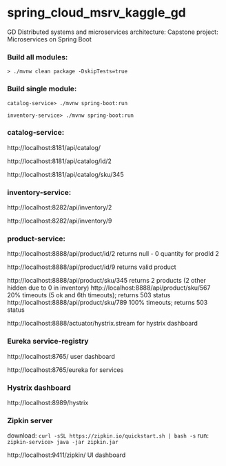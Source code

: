 # spring_cloud_msrv_kaggle_gd
GD Distributed systems and microservices architecture: Capstone project: Microservices on Spring Boot


### Build all modules:
`> ./mvnw clean package -DskipTests=true`

### Build single module:
`catalog-service> ./mvnw spring-boot:run`

`inventory-service> ./mvnw spring-boot:run`



### catalog-service:

http://localhost:8181/api/catalog/

http://localhost:8181/api/catalog/id/2

http://localhost:8181/api/catalog/sku/345


### inventory-service:

http://localhost:8282/api/inventory/2

http://localhost:8282/api/inventory/9


### product-service:

http://localhost:8888/api/product/id/2    returns null - 0 quantity for prodId 2

http://localhost:8888/api/product/id/9    returns valid product

http://localhost:8888/api/product/sku/345    returns 2 products (2 other hidden due to 0 in inventory)
http://localhost:8888/api/product/sku/567    20% timeouts (5 ok and 6th timeouts); returns 503 status
http://localhost:8888/api/product/sku/789    100% timeouts; returns 503 status


http://localhost:8888/actuator/hystrix.stream  for hystrix dashboard


### Eureka service-registry

http://localhost:8765/   user dashboard

http://localhost:8765/eureka    for services


### Hystrix dashboard

http://localhost:8989/hystrix 


### Zipkin server

download:
`curl -sSL https://zipkin.io/quickstart.sh | bash -s`
run:
`zipkin-service> java -jar zipkin.jar`

http://localhost:9411/zipkin/    UI dashboard

